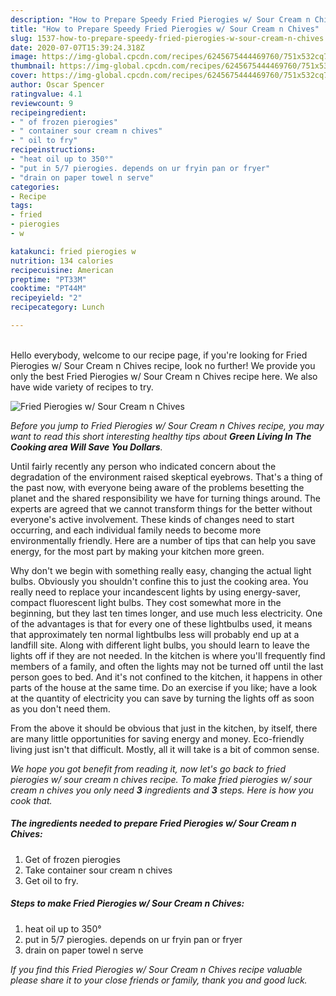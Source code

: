 ```yaml
---
description: "How to Prepare Speedy Fried Pierogies w/ Sour Cream n Chives"
title: "How to Prepare Speedy Fried Pierogies w/ Sour Cream n Chives"
slug: 1537-how-to-prepare-speedy-fried-pierogies-w-sour-cream-n-chives
date: 2020-07-07T15:39:24.318Z
image: https://img-global.cpcdn.com/recipes/6245675444469760/751x532cq70/fried-pierogies-w-sour-cream-n-chives-recipe-main-photo.jpg
thumbnail: https://img-global.cpcdn.com/recipes/6245675444469760/751x532cq70/fried-pierogies-w-sour-cream-n-chives-recipe-main-photo.jpg
cover: https://img-global.cpcdn.com/recipes/6245675444469760/751x532cq70/fried-pierogies-w-sour-cream-n-chives-recipe-main-photo.jpg
author: Oscar Spencer
ratingvalue: 4.1
reviewcount: 9
recipeingredient:
- " of frozen pierogies"
- " container sour cream n chives"
- " oil to fry"
recipeinstructions:
- "heat oil up to 350°"
- "put in 5/7 pierogies. depends on ur fryin pan or fryer"
- "drain on paper towel n serve"
categories:
- Recipe
tags:
- fried
- pierogies
- w

katakunci: fried pierogies w 
nutrition: 134 calories
recipecuisine: American
preptime: "PT33M"
cooktime: "PT44M"
recipeyield: "2"
recipecategory: Lunch

---
```

<br>
Hello everybody, welcome to our recipe page, if you're looking for Fried Pierogies w/ Sour Cream n Chives recipe, look no further! We provide you only the best Fried Pierogies w/ Sour Cream n Chives recipe here. We also have wide variety of recipes to try.
<br>


![Fried Pierogies w/ Sour Cream n Chives](https://img-global.cpcdn.com/recipes/6245675444469760/751x532cq70/fried-pierogies-w-sour-cream-n-chives-recipe-main-photo.jpg)

<i>Before you jump to Fried Pierogies w/ Sour Cream n Chives recipe, you may want to read this short interesting healthy tips about 
<strong>Green Living In The Cooking area Will Save You Dollars</strong>.</i>
</br>

Until fairly recently any person who indicated concern about the degradation of the environment raised skeptical eyebrows. That's a thing of the past now, with everyone being aware of the problems besetting the planet and the shared responsibility we have for turning things around. The experts are agreed that we cannot transform things for the better without everyone's active involvement. These kinds of changes need to start occurring, and each individual family needs to become more environmentally friendly. Here are a number of tips that can help you save energy, for the most part by making your kitchen more green.

Why don't we begin with something really easy, changing the actual light bulbs. Obviously you shouldn't confine this to just the cooking area. You really need to replace your incandescent lights by using energy-saver, compact fluorescent light bulbs. They cost somewhat more in the beginning, but they last ten times longer, and use much less electricity. One of the advantages is that for every one of these lightbulbs used, it means that approximately ten normal lightbulbs less will probably end up at a landfill site. Along with different light bulbs, you should learn to leave the lights off if they are not needed. In the kitchen is where you'll frequently find members of a family, and often the lights may not be turned off until the last person goes to bed. And it's not confined to the kitchen, it happens in other parts of the house at the same time. Do an exercise if you like; have a look at the quantity of electricity you can save by turning the lights off as soon as you don't need them.

From the above it should be obvious that just in the kitchen, by itself, there are many little opportunities for saving energy and money. Eco-friendly living just isn't that difficult. Mostly, all it will take is a bit of common sense.


<i>We hope you got benefit from reading it, now let's go back to fried pierogies w/ sour cream n chives recipe. To make fried pierogies w/ sour cream n chives you only need <strong>3</strong> ingredients and <strong>3</strong> steps. Here is how you cook that.
</i>

##### The ingredients needed to prepare Fried Pierogies w/ Sour Cream n Chives:

1. Get  of frozen pierogies
1. Take  container sour cream n chives
1. Get  oil to fry.


##### Steps to make Fried Pierogies w/ Sour Cream n Chives:

1. heat oil up to 350°
1. put in 5/7 pierogies. depends on ur fryin pan or fryer
1. drain on paper towel n serve


<i>If you find this Fried Pierogies w/ Sour Cream n Chives recipe valuable please share it to your close friends or family, thank you and good luck.</i>
